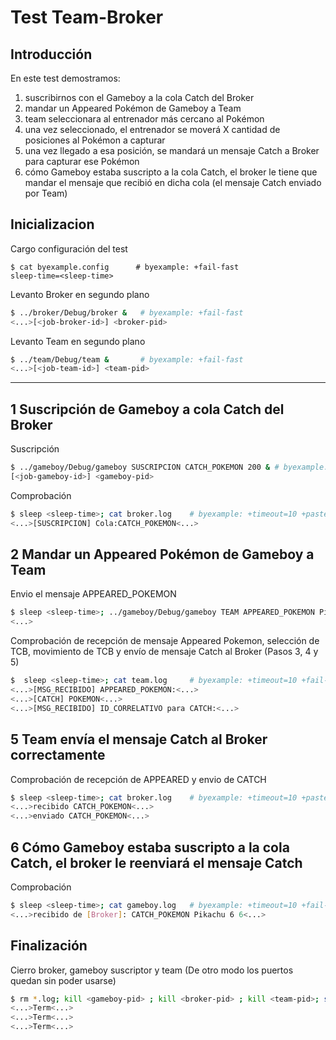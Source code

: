 # Test Team-Broker

## Introducción

En este test demostramos:

1) suscribirnos con el Gameboy a la cola Catch del Broker
2) mandar un Appeared Pokémon de Gameboy a Team
3) team seleccionara al entrenador más cercano al Pokémon
4) una vez seleccionado, el entrenador se moverá X cantidad de posiciones al Pokémon a capturar
5) una vez llegado a esa posición, se mandará un mensaje Catch a Broker para capturar ese Pokémon
6) cómo Gameboy estaba suscripto a la cola Catch, el broker le tiene que mandar el mensaje que recibió en dicha cola (el mensaje Catch enviado por Team)

## Inicializacion

Cargo configuración del test

```shell
$ cat byexample.config      # byexample: +fail-fast
sleep-time=<sleep-time>
```

Levanto Broker en segundo plano

```bash
$ ../broker/Debug/broker &   # byexample: +fail-fast
<...>[<job-broker-id>] <broker-pid>
```

Levanto Team en segundo plano

```bash
$ ../team/Debug/team &       # byexample: +fail-fast
<...>[<job-team-id>] <team-pid>
```

- - - - - - - - - - - - -

## 1 Suscripción de Gameboy a cola Catch del Broker

Suscripción

```bash
$ ../gameboy/Debug/gameboy SUSCRIPCION CATCH_POKEMON 200 & # byexample: +timeout=100 +fail-fast +paste
[<job-gameboy-id>] <gameboy-pid>
```

Comprobación

```bash
$ sleep <sleep-time>; cat broker.log    # byexample: +timeout=10 +paste
<...>[SUSCRIPCION] Cola:CATCH_POKEMON<...>
```

## 2 Mandar un Appeared Pokémon de Gameboy a Team

Envio el mensaje APPEARED_POKEMON

```bash
$ sleep <sleep-time>; ../gameboy/Debug/gameboy TEAM APPEARED_POKEMON Pikachu 6 6 10; sleep <sleep-time> # byexample: +timeout=8 +paste
<...>
```

Comprobación de recepción de mensaje Appeared Pokemon, selección de TCB, movimiento de TCB y envío de mensaje Catch al Broker (Pasos 3, 4 y 5)

```bash
$  sleep <sleep-time>; cat team.log     # byexample: +timeout=10 +fail-fast +paste
<...>[MSG_RECIBIDO] APPEARED_POKEMON:<...>
<...>[CATCH] POKEMON<...>
<...>[MSG_RECIBIDO] ID_CORRELATIVO para CATCH:<...>
```

## 5 Team envía el mensaje Catch al Broker correctamente

Comprobación de recepción de APPEARED y envio de CATCH

```bash
$ sleep <sleep-time>; cat broker.log    # byexample: +timeout=10 +paste
<...>recibido CATCH_POKEMON<...>
<...>enviado CATCH_POKEMON<...>
```

## 6 Cómo Gameboy estaba suscripto a la cola Catch, el broker le reenviará el mensaje Catch

Comprobación

```bash
$ sleep <sleep-time>; cat gameboy.log   # byexample: +timeout=10 +fail-fast +paste
<...>recibido de [Broker]: CATCH_POKEMON Pikachu 6 6<...>
```

## Finalización

Cierro broker, gameboy suscriptor y team (De otro modo los puertos quedan sin poder usarse)

```bash
$ rm *.log; kill <gameboy-pid> ; kill <broker-pid> ; kill <team-pid>; sleep <sleep-time>     # byexample: +timeout=20 +norm-ws +paste -skip
<...>Term<...>
<...>Term<...>
<...>Term<...>
```
